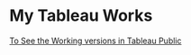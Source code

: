 # My Tableau Works
 [To See the Working versions in Tableau Public ](https://public.tableau.com/app/profile/enejan.hayytjanova/vizzes)
